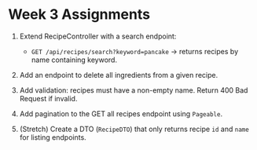 # Week 3 Assignments

1) Extend RecipeController with a search endpoint:  
   - `GET /api/recipes/search?keyword=pancake` → returns recipes by name containing keyword.

2) Add an endpoint to delete all ingredients from a given recipe.  

3) Add validation: recipes must have a non-empty name. Return 400 Bad Request if invalid.  

4) Add pagination to the GET all recipes endpoint using `Pageable`.  

5) (Stretch) Create a DTO (`RecipeDTO`) that only returns recipe `id` and `name` for listing endpoints.
